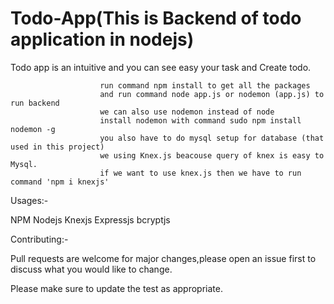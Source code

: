 # Todo-App(This is Backend of todo application in nodejs)

Todo app is an intuitive and you can see easy your task and Create todo.


                        run command npm install to get all the packages
                        and run command node app.js or nodemon (app.js) to run backend
                        we can also use nodemon instead of node 
                        install nodemon with command sudo npm install nodemon -g
                        you also have to do mysql setup for database (that used in this project)
                        we using Knex.js beacouse query of knex is easy to Mysql.
                        if we want to use knex.js then we have to run command 'npm i knexjs'
                       





Usages:-

NPM
Nodejs
Knexjs
Expressjs
bcryptjs


Contributing:-

Pull requests are welcome for major changes,please open an issue first to discuss what you would like to change.


Please make sure to update the test as appropriate.





